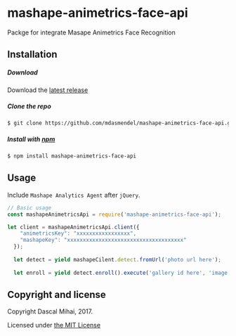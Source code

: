 # mashape-animetrics-face-api
Packge for integrate Masape Animetrics Face Recognition

## Installation

##### Download

Download the [latest release](https://github.com/mdasmendel/mashape-animetrics-face-api/releases)

##### Clone the repo

```bash
$ git clone https://github.com/mdasmendel/mashape-animetrics-face-api.git 
```

##### Install with [npm](https://www.npmjs.com)

```bash
$ npm install mashape-animetrics-face-api
```


## Usage

Include `Mashape Analytics Agent` after `jQuery`.

```js
// Basic usage
const mashapeAnimetricsApi = require('mashape-animetrics-face-api');

let client = mashapeAnimetricsApi.client({
    "animetricsKey": "xxxxxxxxxxxxxxxxx",
    "mashapeKey": "xxxxxxxxxxxxxxxxxxxxxxxxxxxxxxxxxxxxx"
  });
  
  let detect = yield mashapeCilent.detect.fromUrl('photo url here');
  
  let enroll = yield detect.enroll().execute('gallery id here', 'image id here');

```
## Copyright and license

Copyright Dascal Mihai, 2017.

Licensed under [the MIT License](https://github.com/mdasmendel/mashape-animetrics-face-api/blob/master/LICENSE)
